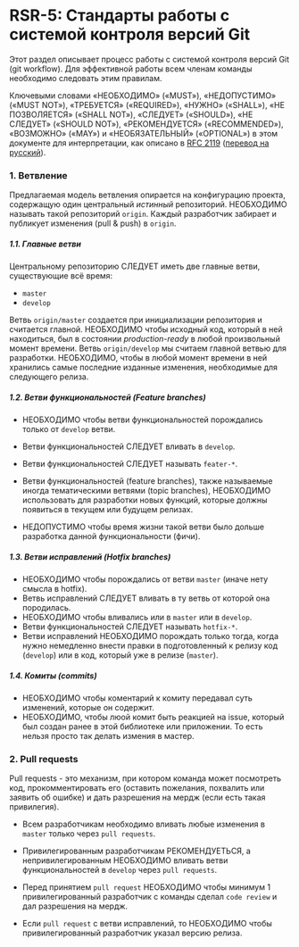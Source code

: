 RSR-5: Стандарты работы с системой контроля версий Git
======================================================

Этот раздел описывает процесс работы с системой контроля версий Git (git workflow).
Для эффективной работы всем членам команды необходимо следовать этим правилам.

Ключевыми словами «НЕОБХОДИМО» («MUST»), «НЕДОПУСТИМО» («MUST NOT»), «ТРЕБУЕТСЯ» («REQUIRED»), 
«НУЖНО» («SHALL»), «НЕ ПОЗВОЛЯЕТСЯ» («SHALL NOT»), «СЛЕДУЕТ» («SHOULD»), «НЕ СЛЕДУЕТ» («SHOULD NOT»), 
«РЕКОМЕНДУЕТСЯ» («RECOMMENDED»), «ВОЗМОЖНО» («MAY») и «НЕОБЯЗАТЕЛЬНЫЙ» («OPTIONAL») в этом документе 
для интерпретации, как описано в [RFC 2119](http://www.ietf.org/rfc/rfc2119.txt) 
([перевод на русский](http://rfc.com.ru/rfc2119.htm)).


### 1. Ветвление

Предлагаемая модель ветвления опирается на конфигурацию проекта, содержащую один центральный _истинный_ репозиторий.
НЕОБХОДИМО называть такой репозиторий `origin`. 
Каждый разработчик забирает и публикует изменения (pull & push) в `origin`.

##### 1.1. Главные ветви

Центральному репозиторию СЛЕДУЕТ иметь две главные ветви, существующие всё время:
* `master`
* `develop`

Ветвь `origin/master` создается при инициализации репозитория и считается главной. 
НЕОБХОДИМО чтобы исходный код, который в ней находиться, был в состоянии _production-ready_
в любой произвольный момент времени. Ветвь `origin/develop` мы считаем главной ветвью для разработки. 
НЕОБХОДИМО, чтобы в любой момент времени в ней хранились самые последние изданные изменения,
необходимые для следующего релиза.

##### 1.2. Ветви функциональностей (Feature branches)

* НЕОБХОДИМО чтобы ветви функциональностей порождались только от `develop` ветви.
* Ветви функциональностей СЛЕДУЕТ  вливать в `develop`.
* Ветви функциональностей СЛЕДУЕТ называть `feater-*`.
* Ветви функциональностей (feature branches), также называемые иногда тематическими ветвями (topic branches),
НЕОБХОДИМО использовать для разработки новых функций, которые должны появиться в текущем или будущем релизах.

* НЕДОПУСТИМО чтобы время жизни такой ветви было дольше разработка данной функциональности (фичи).

##### 1.3. Ветви исправлений (Hotfix branches)

* НЕОБХОДИМО чтобы порождались от ветви `master` (иначе нету смысла в hotfix).
* Ветвь исправлений СЛЕДУЕТ вливать в ту ветвь от которой она породилась.
* НЕОБХОДИМО чтобы вливались или в `master` или в `develop`.
* Ветви функциональностей СЛЕДУЕТ называть `hotfix-*`.
* Ветви исправлений НЕОБХОДИМО порождать только тогда,
когда нужно немедленно внести правки в подготовленный к релизу код (`develop`) или в код, который уже в релизе (`master`).


##### 1.4. Комиты (commits)

* НЕОБХОДИМО чтобы коментарий к комиту передавал суть изменений, которые он содержит.
* НЕОБХОДИМО, чтобы люой комит быть реакцией на issue, который был создан ранее в этой библиотеке или приложении. 
То есть нельзя просто так делать измения в мастер.

### 2. Pull requests

Pull requests - это механизм, при котором команда может посмотреть код,
прокомментировать его (оставить пожелания, похвалить или заявить об ошибке)
и дать разрешения на мердж (если есть такая привилегия).
 
* Всем разработчикам необходимо вливать любые изменения в `master` только через `pull requests`.
* Привилегированным разработчикам РЕКОМЕНДУЕТЬСЯ, а непривилегированным НЕОБХОДИМО вливать ветви функциональностей
в `develop` через `pull requests`.

* Перед принятием `pull request` НЕОБХОДИМО чтобы минимум 1 привилегированный разработчик с команды сделал `code review`
и дал разрешения на мердж.

* Если `pull request` с ветви исправлений, то НЕОБХОДИМО чтобы привилегированный разработчик указал версию релиза.
